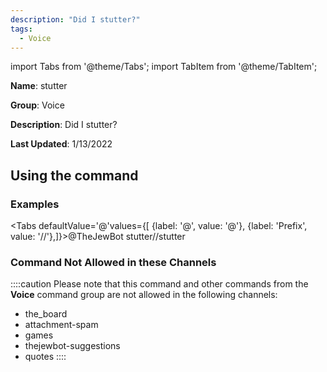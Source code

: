 ```yaml
---
description: "Did I stutter?"
tags:
  - Voice
---
```

import Tabs from '@theme/Tabs';
import TabItem from '@theme/TabItem';

**Name**: stutter

**Group**: Voice

**Description**: Did I stutter?

**Last Updated**: 1/13/2022

## Using the command

### Examples
<Tabs defaultValue='@'values={[ {label: '@', value: '@'}, {label: 'Prefix', value: '//'},]}><TabItem value='@'>@TheJewBot stutter</TabItem><TabItem value='//'>//stutter</TabItem></Tabs>

### Command Not Allowed in these Channels
::::caution Please note that this command and other commands from the **Voice** command group are not allowed in the following channels:
- the_board
- attachment-spam
- games
- thejewbot-suggestions
- quotes
::::